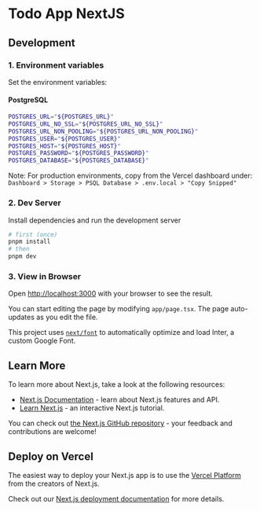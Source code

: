 # Todo App NextJS

## Development

### 1. Environment variables

Set the environment variables:

#### PostgreSQL

```sh
POSTGRES_URL="${POSTGRES_URL}"
POSTGRES_URL_NO_SSL="${POSTGRES_URL_NO_SSL}"
POSTGRES_URL_NON_POOLING="${POSTGRES_URL_NON_POOLING}"
POSTGRES_USER="${POSTGRES_USER}"
POSTGRES_HOST="${POSTGRES_HOST}"
POSTGRES_PASSWORD="${POSTGRES_PASSWORD}"
POSTGRES_DATABASE="${POSTGRES_DATABASE}"
```

Note:
For production environments, copy from the Vercel dashboard under: `Dashboard > Storage > PSQL Database > .env.local > "Copy Snipped"`

### 2. Dev Server

Install dependencies and run the development server

```bash
# first (once)
pnpm install
# then
pnpm dev
```

### 3. View in Browser

Open [http://localhost:3000](http://localhost:3000) with your browser to see the result.

You can start editing the page by modifying `app/page.tsx`. The page auto-updates as you edit the file.

This project uses [`next/font`](https://nextjs.org/docs/basic-features/font-optimization) to automatically optimize and load Inter, a custom Google Font.

## Learn More

To learn more about Next.js, take a look at the following resources:

- [Next.js Documentation](https://nextjs.org/docs) - learn about Next.js features and API.
- [Learn Next.js](https://nextjs.org/learn) - an interactive Next.js tutorial.

You can check out [the Next.js GitHub repository](https://github.com/vercel/next.js/) - your feedback and contributions are welcome!

## Deploy on Vercel

The easiest way to deploy your Next.js app is to use the [Vercel Platform](https://vercel.com/new?utm_medium=default-template&filter=next.js&utm_source=create-next-app&utm_campaign=create-next-app-readme) from the creators of Next.js.

Check out our [Next.js deployment documentation](https://nextjs.org/docs/deployment) for more details.
